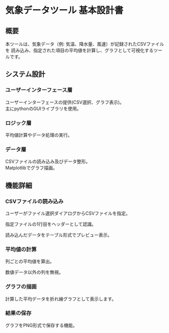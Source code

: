 # 気象データツール 基本設計書
## 概要
本ツールは、気象データ（例: 気温、降水量、風速）が記録されたCSVファイルを
読み込み、指定された項目の平均値を計算し、グラフとして可視化するツールです。

## システム設計
### ユーザーインターフェース層
ユーザーインターフェースの提供(CSV選択、グラフ表示)。  
主にpythonのGUIライブラリを使用。  

### ロジック層
平均値計算やデータ処理の実行。  

### データ層
CSVファイルの読み込み及びデータ整形。  
Matplotlibでグラフ描画。


## 機能詳細

### CSVファイルの読み込み

ユーザーがファイル選択ダイアログからCSVファイルを指定。

指定ファイルの1行目をヘッダーとして認識。

読み込んだデータをテーブル形式でプレビュー表示。

### 平均値の計算

列ごとの平均値を算出。

数値データ以外の列を無視。

### グラフの描画

計算した平均データを折れ線グラフとして表示します。

### 結果の保存

グラフをPNG形式で保存する機能。






